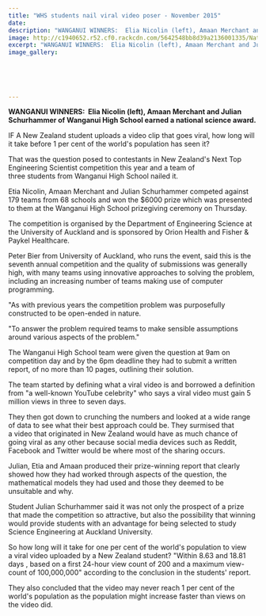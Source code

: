 ```yaml
---
title: "WHS students nail viral video poser - November 2015"
date: 
description: "WANGANUI WINNERS:  Elia Nicolin (left), Amaan Merchant and Julian Schurhammer of Wanganui High School earned a national science award, Wanganui Chronicle article on 9/11/15..."
image: http://c1940652.r52.cf0.rackcdn.com/5642548bb8d39a2136001335/National-Science-Award-2015.Merchant.Nicolin.Schurhammer.-Chron.jpg
excerpt: "WANGANUI WINNERS:  Elia Nicolin (left), Amaan Merchant and Julian Schurhammer of Wanganui High School earned a national science award, Wanganui Chronicle article on 9/11/15..."
image_gallery:
    
    
    
    
    
---
```


<p><strong>WANGANUI WINNERS: &nbsp;Elia Nicolin (left), Amaan Merchant and Julian Schurhammer of Wanganui High School earned a national science award.</strong></p>
<p>IF A New Zealand student uploads a&nbsp;video&nbsp;clip that goes&nbsp;viral, how long will it take before 1 per cent of the world's population has seen it?</p>
<p>That was the question posed to contestants in New Zealand's Next Top Engineering Scientist competition this year and a team of three&nbsp;students&nbsp;from Wanganui High School nailed it.</p>
<p>Etia Nicolin, Amaan Merchant and Julian Schurhammer competed against 179 teams from 68 schools and won the $6000 prize which was presented to them at the Wanganui High School prizegiving ceremony on Thursday.</p>
<p>The competition is organised by the Department of Engineering Science at the University of Auckland and is sponsored by Orion Health and Fisher &amp; Paykel Healthcare.</p>
<p>Peter Bier from University of Auckland, who runs the event, said this is the seventh annual competition and the quality of submissions was generally high, with many teams using innovative approaches to solving the problem, including an increasing number of teams making use of computer programming.</p>
<p>"As with previous years the competition problem was purposefully constructed to be open-ended in nature.</p>
<p>"To answer the problem required teams to make sensible assumptions around various aspects of the problem."</p>
<p>The Wanganui High School team were given the question at 9am on competition day and by the 6pm deadline they had to submit a written report, of no more than 10 pages, outlining their solution.</p>
<p>The team started by defining what a<strong>&nbsp;</strong>viral&nbsp;video&nbsp;is and borrowed a definition from "a well-known YouTube celebrity" who says a&nbsp;viral&nbsp;video&nbsp;must gain 5 million views in three to seven days.</p>
<p>They then got down to crunching the numbers and looked at a wide range of data to see what their best approach could be. They surmised that a&nbsp;video&nbsp;that originated in New Zealand would have as much chance of going&nbsp;viral&nbsp;as any other because social media devices such as Reddit, Facebook and Twitter would be where most of the sharing occurs.</p>
<p>Julian, Etia and Amaan produced their prize-winning report that clearly showed how they had worked through aspects of the question, the mathematical models they had used and those they deemed to be unsuitable and why.</p>
<p>Student Julian Schurhammer said it was not only the prospect of a prize that made the competition so attractive, but also the possibility that winning would provide&nbsp;students&nbsp;with an advantage for being selected to study Science Engineering at Auckland University.</p>
<p>So how long will it take for one per cent of the world's population to view a&nbsp;viral&nbsp;video&nbsp;uploaded by a New Zealand student? "Within 8.63 and 18.81 days , based on a first 24-hour view count of 200 and a maximum view-count of 100,000,000" according to the conclusion in the students' report.</p>
<p>They also concluded that the&nbsp;video&nbsp;may never reach 1 per cent of the world's population as the population might increase faster than views on the&nbsp;video&nbsp;did.</p>

